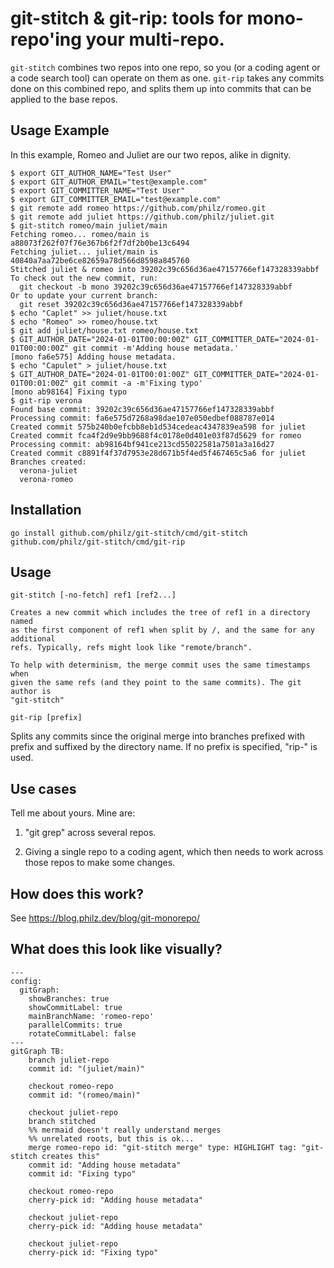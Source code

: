 # git-stitch & git-rip: tools for mono-repo'ing your multi-repo.

`git-stitch` combines two repos into one repo, so you (or a coding
agent or a code search tool) can operate on them as one. `git-rip`
takes any commits done on this combined repo, and splits
them up into commits that can be applied to the base repos.

## Usage Example

In this example, Romeo and Juliet are our two repos, alike in dignity.

```
$ export GIT_AUTHOR_NAME="Test User"
$ export GIT_AUTHOR_EMAIL="test@example.com"
$ export GIT_COMMITTER_NAME="Test User"
$ export GIT_COMMITTER_EMAIL="test@example.com"
$ git remote add romeo https://github.com/philz/romeo.git
$ git remote add juliet https://github.com/philz/juliet.git
$ git-stitch romeo/main juliet/main
Fetching romeo... romeo/main is a88073f262f07f76e367b6f2f7df2b0be13c6494
Fetching juliet... juliet/main is 40840a7aa72be6ce82659a78d566d8598a845760
Stitched juliet & romeo into 39202c39c656d36ae47157766ef147328339abbf
To check out the new commit, run:
  git checkout -b mono 39202c39c656d36ae47157766ef147328339abbf
Or to update your current branch:
  git reset 39202c39c656d36ae47157766ef147328339abbf
$ echo "Caplet" >> juliet/house.txt
$ echo "Romeo" >> romeo/house.txt
$ git add juliet/house.txt romeo/house.txt
$ GIT_AUTHOR_DATE="2024-01-01T00:00:00Z" GIT_COMMITTER_DATE="2024-01-01T00:00:00Z" git commit -m'Adding house metadata.'
[mono fa6e575] Adding house metadata.
$ echo "Capulet" > juliet/house.txt
$ GIT_AUTHOR_DATE="2024-01-01T00:01:00Z" GIT_COMMITTER_DATE="2024-01-01T00:01:00Z" git commit -a -m'Fixing typo'
[mono ab98164] Fixing typo
$ git-rip verona
Found base commit: 39202c39c656d36ae47157766ef147328339abbf
Processing commit: fa6e575d7268a98dae107e050edbef088787e014
Created commit 575b240b0efcbb8eb1d534cedeac4347839ea598 for juliet
Created commit fca4f2d9e9bb9688f4c0178e0d401e03f87d5629 for romeo
Processing commit: ab98164bf941ce213cd55022581a7501a3a16d27
Created commit c8891f4f37d7953e28d671b5f4ed5f467465c5a6 for juliet
Branches created:
  verona-juliet
  verona-romeo
```

## Installation

```
go install github.com/philz/git-stitch/cmd/git-stitch github.com/philz/git-stitch/cmd/git-rip
```



## Usage

```
git-stitch [-no-fetch] ref1 [ref2...]

Creates a new commit which includes the tree of ref1 in a directory named
as the first component of ref1 when split by /, and the same for any additional
refs. Typically, refs might look like "remote/branch".

To help with determinism, the merge commit uses the same timestamps when
given the same refs (and they point to the same commits). The git author is
"git-stitch"
```

```
git-rip [prefix]
```

Splits any commits since the original merge into branches prefixed with prefix
and suffixed by the directory name. If no prefix is specified, "rip-<timestamp>" is used.

## Use cases

Tell me about yours. Mine are:

1. "git grep" across several repos.

2. Giving a single repo to a coding agent, which then needs to work across those repos to make some changes.

## How does this work?

See https://blog.philz.dev/blog/git-monorepo/

## What does this look like visually?

```mermaid
---
config:
  gitGraph:
    showBranches: true
    showCommitLabel: true
    mainBranchName: 'romeo-repo'
    parallelCommits: true
    rotateCommitLabel: false  
---
gitGraph TB:
    branch juliet-repo
    commit id: "(juliet/main)"

    checkout romeo-repo
    commit id: "(romeo/main)"
    
    checkout juliet-repo
    branch stitched
    %% mermaid doesn't really understand merges
    %% unrelated roots, but this is ok...
    merge romeo-repo id: "git-stitch merge" type: HIGHLIGHT tag: "git-stitch creates this"
    commit id: "Adding house metadata"
    commit id: "Fixing typo"

    checkout romeo-repo
    cherry-pick id: "Adding house metadata"

    checkout juliet-repo
    cherry-pick id: "Adding house metadata"

    checkout juliet-repo
    cherry-pick id: "Fixing typo"
```
